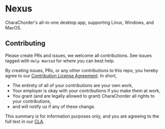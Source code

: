 # Nexus

CharaChorder's all-in-one desktop app, supporting Linux, Windows, and MacOS.

## Contributing

Please create PRs and issues, we welcome all contributions. See issues tagged with `Help Wanted` for where you can best help.

By creating issues, PRs, or any other contributions to this repo, you hereby agree to our [Contribution License Agreement](Contributing.md). In short,
- The entirety of all of your contributions are your own work,
- Your employer is okay with your contributions if you make them at work,
- You grant (and are legally allowed to grant) CharaChorder all rights to your contributions,
- and will notify us if any of these change.

This summary is for information purposes only, and you are agreeing to the full text in our [CLA](Contributing.md).
